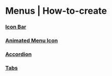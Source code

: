# Menus | How-to-create
### [Icon Bar](https://codepen.io/Learner24/full/OJMLwjy)
### [Animated Menu Icon](https://codepen.io/Learner24/full/wvMwxPG)
### [Accordion](https://codepen.io/Learner24/full/eYJOLWx)
### [Tabs](https://codepen.io/Learner24/full/oNbNYpG)
